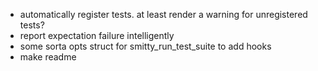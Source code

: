 - automatically register tests. at least render a warning for unregistered tests?
- report expectation failure intelligently
- some sorta opts struct for smitty_run_test_suite to add hooks
- make readme
